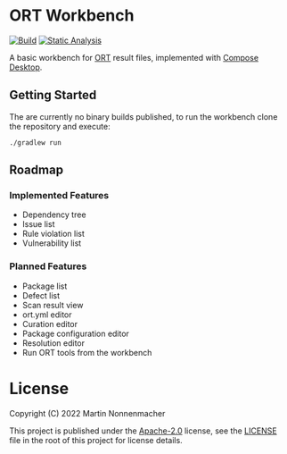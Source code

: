 # ORT Workbench

[![Build](https://github.com/mnonnenmacher/ort-workbench/actions/workflows/build.yml/badge.svg)](https://github.com/mnonnenmacher/ort-workbench/actions/workflows/build.yml)
[![Static Analysis](https://github.com/mnonnenmacher/ort-workbench/actions/workflows/static-analysis.yml/badge.svg)](https://github.com/mnonnenmacher/ort-workbench/actions/workflows/static-analysis.yml)

A basic workbench for [ORT](https://oss-review-toolkit.org) result files, implemented with
[Compose Desktop](https://www.jetbrains.com/lp/compose-mpp/).

## Getting Started

The are currently no binary builds published, to run the workbench clone the repository and execute:

```shell
./gradlew run
```

## Roadmap

### Implemented Features

* Dependency tree
* Issue list
* Rule violation list
* Vulnerability list

### Planned Features

* Package list
* Defect list
* Scan result view
* ort.yml editor
* Curation editor
* Package configuration editor
* Resolution editor
* Run ORT tools from the workbench

# License

Copyright (C) 2022 Martin Nonnenmacher

This project is published under the [Apache-2.0](https://www.apache.org/licenses/LICENSE-2.0.html) license, see the
[LICENSE](./LICENSE) file in the root of this project for license details.
